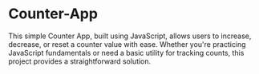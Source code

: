 # Counter-App
This simple Counter App, built using JavaScript, allows users to increase, decrease, or reset a counter value with ease. Whether you're practicing JavaScript fundamentals or need a basic utility for tracking counts, this project provides a straightforward solution.
